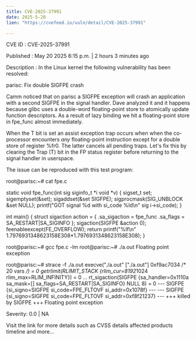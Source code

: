 ```yaml
---
title: CVE-2025-37991
date: 2025-5-20
lien: "https://cvefeed.io/vuln/detail/CVE-2025-37991"

---
```


CVE ID : CVE-2025-37991

Published :  May 20
2025
6:15 p.m. | 2 hours
3 minutes ago

Description : In the Linux kernel
the following vulnerability has been resolved:

parisc: Fix double SIGFPE crash

Camm noticed that on parisc a SIGFPE exception will crash an application with
a second SIGFPE in the signal handler.  Dave analyzed it
and it happens
because glibc uses a double-word floating-point store to atomically update
function descriptors. As a result of lazy binding
we hit a floating-point
store in fpe_func almost immediately.

When the T bit is set
an assist exception trap occurs when when the
co-processor encounters *any* floating-point instruction except for a double
store of register %fr0.  The latter cancels all pending traps.  Let's fix this
by clearing the Trap (T) bit in the FP status register before returning to the
signal handler in userspace.

The issue can be reproduced with this test program:

root@parisc:~# cat fpe.c

static void fpe_func(int sig
siginfo_t *i
void *v) {
        sigset_t set;
        sigemptyset(&set);
        sigaddset(&set
SIGFPE);
        sigprocmask(SIG_UNBLOCK
&set
NULL);
        printf("GOT signal %d with si_code %ld\n"
sig
i->si_code);
}

int main() {
        struct sigaction action = {
                .sa_sigaction = fpe_func
.sa_flags = SA_RESTART|SA_SIGINFO };
        sigaction(SIGFPE
&action
0);
        feenableexcept(FE_OVERFLOW);
        return printf("%lf\n"
1.7976931348623158E308*1.7976931348623158E308);
}

root@parisc:~# gcc fpe.c -lm
root@parisc:~# ./a.out
 Floating point exception

root@parisc:~# strace -f ./a.out
 execve("./a.out"
["./a.out"]
0xf9ac7034 /* 20 vars */) = 0
 getrlimit(RLIMIT_STACK
{rlim_cur=8192*1024
rlim_max=RLIM_INFINITY}) = 0
 ...
 rt_sigaction(SIGFPE
{sa_handler=0x1110a
sa_mask=[]
sa_flags=SA_RESTART|SA_SIGINFO}
NULL
8) = 0
 --- SIGFPE {si_signo=SIGFPE
si_code=FPE_FLTOVF
si_addr=0x1078f} ---
 --- SIGFPE {si_signo=SIGFPE
si_code=FPE_FLTOVF
si_addr=0xf8f21237} ---
 +++ killed by SIGFPE +++
 Floating point exception

Severity: 0.0 | NA

Visit the link for more details
such as CVSS details
affected products
timeline
and more...
